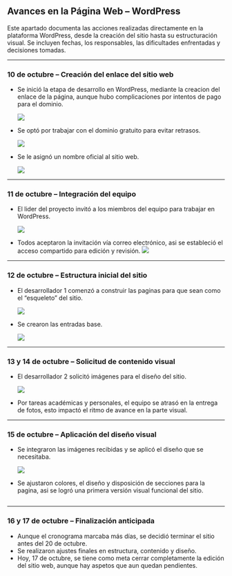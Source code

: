 ##  Avances en la Página Web – WordPress

Este apartado documenta las acciones realizadas directamente en la plataforma WordPress, desde la creación del sitio hasta su estructuración visual. Se incluyen fechas, los responsables, las dificultades enfrentadas y decisiones tomadas.

---

###  10 de octubre – Creación del enlace del sitio web
- Se inició la etapa de desarrollo en WordPress, mediante la creacion del enlace de la página, aunque hubo complicaciones por intentos de pago para el dominio.
  
  ![](https://github.com/Starlight2D/P-gina-web-en-WordPress-que-funcione-como-gu-a-/blob/2f63e0d95623d3c12f39750aaa5321de072f7123/enlace.png)
  
- Se optó por trabajar con el dominio gratuito para evitar retrasos.
  
  ![](https://github.com/Starlight2D/P-gina-web-en-WordPress-que-funcione-como-gu-a-/blob/c755b2a23e5a2430ba5ae5123776ddce132ba99f/dominio.png)
  
- Se le asignó un nombre oficial al sitio web.
  
  ![](https://github.com/Starlight2D/P-gina-web-en-WordPress-que-funcione-como-gu-a-/blob/970b9a0d7dd83aa1baa51c092bc5bcf72cc42e83/nombresitio.png)

---

###  11 de octubre – Integración del equipo
- El lider del proyecto invitó a los miembros del equipo para trabajar en WordPress.
  
  ![](https://github.com/Starlight2D/P-gina-web-en-WordPress-que-funcione-como-gu-a-/blob/cb3512369c34cae2115ca4a44606b458f9de3a3f/invitarmiembros.png)
  
- Todos aceptaron la invitación vía correo electrónico, asi se estableció el acceso compartido para edición y revisión.
  ![](https://github.com/Starlight2D/P-gina-web-en-WordPress-que-funcione-como-gu-a-/blob/6ee13133ce82ffccf66663d65fb58d1449d1aaa9/aceptarinvitacion.jpg)

---

###  12 de octubre – Estructura inicial del sitio
- El desarrollador 1 comenzó a construir las paginas para que sean como el “esqueleto” del sitio.
  
  ![](https://github.com/Starlight2D/P-gina-web-en-WordPress-que-funcione-como-gu-a-/blob/087b577cef970b0e2a99891faf4b1b0021dda350/pagina.png)
  
- Se crearon las entradas base.
  
  ![](https://github.com/Starlight2D/P-gina-web-en-WordPress-que-funcione-como-gu-a-/blob/cf72847a779dacfd123546284fe7063e9fe84332/entradas.png)
  

---

###  13 y 14 de octubre – Solicitud de contenido visual
- El desarrollador 2 solicitó imágenes para el diseño del sitio.
  
  ![](https://github.com/Starlight2D/P-gina-web-en-WordPress-que-funcione-como-gu-a-/blob/d4993bc9f0b6bca95b4c80513b857f914aebd0a5/imagenes.png)
  
- Por tareas académicas y personales, el equipo se atrasó en la entrega de fotos, esto impactó el ritmo de avance en la parte visual.

---

###  15 de octubre – Aplicación del diseño visual
- Se integraron las imágenes recibidas y se aplicó el diseño que se necesitaba.
  
  ![](https://github.com/Starlight2D/P-gina-web-en-WordPress-que-funcione-como-gu-a-/blob/4d7979776d2ab3030580e0ad394c6e5f91980e4a/imagenesrecibidas.png)
  
- Se ajustaron colores, el diseño y disposición de secciones para la pagina, asi se logró una primera versión visual funcional del sitio.
  
  ![]()

---

###  16 y 17 de octubre – Finalización anticipada
- Aunque el cronograma marcaba más días, se decidió terminar el sitio antes del 20 de octubre.
- Se realizaron ajustes finales en estructura, contenido y diseño.
  ![]()
- Hoy, 17 de octubre, se tiene como meta cerrar completamente la edición del sitio web, aunque hay aspetos que aun quedan pendientes.


